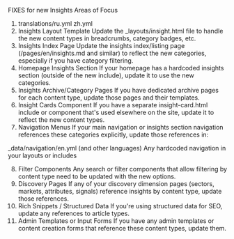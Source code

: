 FIXES for new Insights Areas of Focus

1. translations/ru.yml zh.yml
2. Insights Layout Template
Update the _layouts/insight.html file to handle the new content types in breadcrumbs, category badges, etc.
3. Insights Index Page
Update the insights index/listing page (/pages/en/insights.md and similar) to reflect the new categories, especially if you have category filtering.
4. Homepage Insights Section
If your homepage has a hardcoded insights section (outside of the new include), update it to use the new categories.
5. Insights Archive/Category Pages
If you have dedicated archive pages for each content type, update those pages and their templates.
6. Insight Cards Component
If you have a separate insight-card.html include or component that's used elsewhere on the site, update it to reflect the new content types.
7. Navigation Menus
If your main navigation or insights section navigation references these categories explicitly, update those references in:

_data/navigation/en.yml (and other languages)
Any hardcoded navigation in your layouts or includes

8. Filter Components
Any search or filter components that allow filtering by content type need to be updated with the new options.
9. Discovery Pages
If any of your discovery dimension pages (sectors, markets, attributes, signals) reference insights by content type, update those references.
10. Rich Snippets / Structured Data
If you're using structured data for SEO, update any references to article types.
11. Admin Templates or Input Forms
If you have any admin templates or content creation forms that reference these content types, update them.